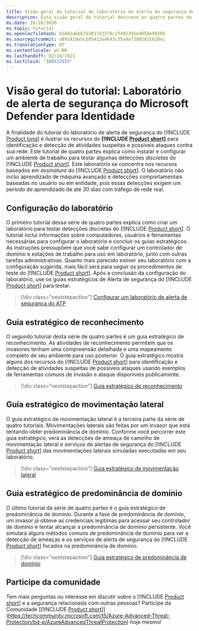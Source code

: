 ```yaml
---
title: Visão geral do tutorial do laboratório de alerta de segurança do Microsoft Defender para Identidade
description: Esta visão geral do tutorial descreve as quatro partes do laboratório de alerta de segurança do Microsoft Defender para Identidade para simular ameaças que serão detectadas por esse serviço.
ms.date: 10/26/2020
ms.topic: tutorial
ms.openlocfilehash: 61602a6bb7d3037d2278c2f492395ed058e8910b
ms.sourcegitcommit: a892419a5cb95412e4643c35a9a72092421628ec
ms.translationtype: HT
ms.contentlocale: pt-BR
ms.lasthandoff: 02/16/2021
ms.locfileid: "100533555"
---
```

# <a name="tutorial-overview-microsoft-defender-for-identity-security-alert-lab"></a>Visão geral do tutorial: Laboratório de alerta de segurança do Microsoft Defender para Identidade

A finalidade do tutorial do laboratório de alerta de segurança do [!INCLUDE [Product long](includes/product-long.md)] é ilustrar os recursos do **[!INCLUDE [Product short](includes/product-short.md)]** para identificação e detecção de atividades suspeitas e possíveis ataques contra sua rede. Este tutorial de quatro partes explica como instalar e configurar um ambiente de trabalho para testar algumas detecções *discretas* do [!INCLUDE [Product short](includes/product-short.md)]. Este laboratório se concentra nos recursos baseados em *assinatura* do [!INCLUDE [Product short](includes/product-short.md)]. O laboratório não inclui aprendizado de máquina avançado e detecções comportamentais baseadas no usuário ou em entidade, pois essas detecções exigem um período de aprendizado de até 30 dias com tráfego de rede real.

## <a name="lab-setup"></a>Configuração do laboratório

O primeiro tutorial dessa série de quatro partes explica como criar um laboratório para testar detecções discretas do [!INCLUDE [Product short](includes/product-short.md)]. O tutorial inclui informações sobre computadores, usuários e ferramentas necessárias para configurar o laboratório e concluir os guias estratégicos. As instruções pressupõem que você sabe configurar um controlador de domínio e estações de trabalho para uso em laboratório, junto com outras tarefas administrativas. Quanto mais parecido estiver seu laboratório com a configuração sugerida, mais fácil será para seguir os procedimentos de teste do [!INCLUDE [Product short](includes/product-short.md)]. Após a conclusão da configuração do laboratório, use os guias estratégicos de Alerta de segurança do [!INCLUDE [Product short](includes/product-short.md)] para testar.

> [!div class="nextstepaction"]
> [Configurar um laboratório de alerta de segurança do ATP](playbook-setup-lab.md)

## <a name="reconnaissance-playbook"></a>Guia estratégico de reconhecimento

O segundo tutorial desta série de quatro partes é um guia estratégico de reconhecimento. As atividades de reconhecimento permitem que os invasores tenham uma compreensão detalhada e uma mapeamento completo de seu ambiente para uso posterior. O guia estratégico mostra alguns dos recursos do [!INCLUDE [Product short](includes/product-short.md)] para identificação e detecção de atividades suspeitas de possíveis ataques usando exemplos de ferramentas comuns de invasão e ataque disponíveis publicamente.

> [!div class="nextstepaction"]
> [Guia estratégico de reconhecimento](playbook-reconnaissance.md)

## <a name="lateral-movement-playbook"></a>Guia estratégico de movimentação lateral

O guia estratégico de movimentação lateral é a terceira parte da série de quatro tutoriais. Movimentações laterais são feitas por um invasor que está tentando obter predominância de domínio. Conforme você percorrer este guia estratégico, verá as detecções de ameaça de caminho de movimentação lateral e serviços de alertas de segurança do [!INCLUDE [Product short](includes/product-short.md)] das movimentações laterais simuladas executadas em seu laboratório.  

> [!div class="nextstepaction"]
> [Guia estratégico de movimentação lateral](playbook-lateral-movement.md)

## <a name="domain-dominance-playbook"></a>Guia estratégico de predominância de domínio

O último tutorial da série de quatro partes é o guia estratégico de predominância de domínio. Durante a fase de predominância de domínio, um invasor já obteve as credenciais legítimas para acessar seu controlador de domínio e tentar alcançar a predominância de domínio persistente. Você simulará alguns métodos comuns de predominância de domínio para ver a detecção de ameaças e os serviços de alerta de segurança do [!INCLUDE [Product short](includes/product-short.md)] focados na predominância de domínio.

> [!div class="nextstepaction"]
> [Guia estratégico de predominância de domínio](playbook-domain-dominance.md)


## <a name="join-the-community"></a>Participe da comunidade

Tem mais perguntas ou interesse em discutir sobre o [!INCLUDE [Product short](includes/product-short.md)] e a segurança relacionada com outras pessoas? Participe da Comunidade [[!INCLUDE [Product short](includes/product-short.md)]](https://techcommunity.microsoft.com/t5/Azure-Advanced-Threat-Protection/bd-p/AzureAdvancedThreatProtection) hoje mesmo!
